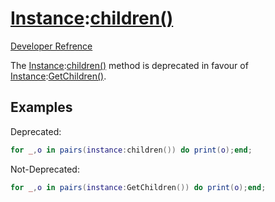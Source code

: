 # [Instance](Class?Instance):[children()](Method?Instance/children)
[Developer Refrence](Method?Instance/children)

The [Instance](Class?Instance):[children()](Method?Instance/children) method is deprecated in favour of [Instance](Class?Instance):[GetChildren()](Method?Instance/GetChildren).

## Examples
Deprecated:
```lua
for _,o in pairs(instance:children()) do print(o);end;
```

Not-Deprecated:
```lua
for _,o in pairs(instance:GetChildren()) do print(o);end;
```

